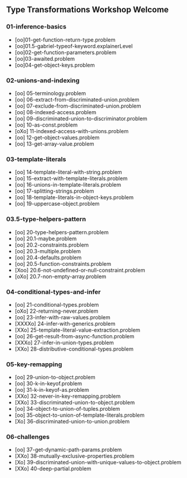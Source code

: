 ## Type Transformations Workshop Welcome
### 01-inference-basics
- [oo]01-get-function-return-type.problem
- [oo]01.5-gabriel-typeof-keyword.explainerLevel
- [oo]02-get-function-parameters.problem
- [oo]03-awaited.problem
- [oo]04-get-object-keys.problem

### 02-unions-and-indexing
- [oo] 05-terminology.problem
- [oo] 06-extract-from-discriminated-union.problem
- [oo] 07-exclude-from-discriminated-union.problem
- [oo] 08-indexed-access.problem
- [oo] 09-discriminated-union-to-discriminator.problem
- [oo] 10-as-const.problem
- [oXo] 11-indexed-access-with-unions.problem
- [oo] 12-get-object-values.problem
- [oo] 13-get-array-value.problem

### 03-template-literals
- [oo] 14-template-literal-with-string.problem
- [oo] 15-extract-with-template-literals.problem
- [oo] 16-unions-in-template-literals.problem
- [oo] 17-splitting-strings.problem
- [oo] 18-template-literals-in-object-keys.problem
- [oo] 19-uppercase-object.problem

### 03.5-type-helpers-pattern
- [oo] 20-type-helpers-pattern.problem
- [oo] 20.1-maybe.problem
- [oo] 20.2-constraints.problem
- [oo] 20.3-multiple.problem
- [oo] 20.4-defaults.problem
- [oo] 20.5-function-constraints.problem
- [Xoo] 20.6-not-undefined-or-null-constraint.problem
- [oXo] 20.7-non-empty-array.problem

### 04-conditional-types-and-infer
- [oo] 21-conditional-types.problem
- [oXo] 22-returning-never.problem
- [oo] 23-infer-with-raw-values.problem
- [XXXXo] 24-infer-with-generics.problem
- [XXo] 25-template-literal-value-extraction.problem
- [oo] 26-get-result-from-async-function.problem
- [XXXo] 27-infer-in-union-types.problem
- [XXo] 28-distributive-conditional-types.problem

### 05-key-remapping
- [oo] 29-union-to-object.problem
- [oo] 30-k-in-keyof.problem
- [oo] 31-k-in-keyof-as.problem
- [XXo] 32-never-in-key-remapping.problem
- [XXo] 33-discriminated-union-to-object.problem
- [oo] 34-object-to-union-of-tuples.problem
- [oo] 35-object-to-union-of-template-literals.problem
- [Xo] 36-discriminated-union-to-union.problem

### 06-challenges
- [oo] 37-get-dynamic-path-params.problem
- [XXo] 38-mutually-exclusive-properties.problem
- [Xo] 39-discriminated-union-with-unique-values-to-object.problem
- [XXo] 40-deep-partial.problem